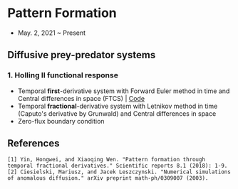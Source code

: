 # Pattern Formation
- May. 2, 2021 ~ Present

## Diffusive prey-predator systems 
### 1. Holling II functional response
- Temporal **first**-derivative system with Forward Euler method in time and Central differences in space (FTCS) | [Code](https://github.com/OH-Seoyoung/Pattern_Formation/blob/master/Diffusive_prey-predator_systems/FTCS_first-derivative_Holling_II_functional_response.m)  
- Temporal **fractional**-derivative system with Letnikov method in time (Caputo's derivative by Grunwald) and Central differences in space
- Zero-flux boundary condition
  
## References
```
[1] Yin, Hongwei, and Xiaoqing Wen. "Pattern formation through temporal fractional derivatives." Scientific reports 8.1 (2018): 1-9.
[2] Ciesielski, Mariusz, and Jacek Leszczynski. "Numerical simulations of anomalous diffusion." arXiv preprint math-ph/0309007 (2003).
```
